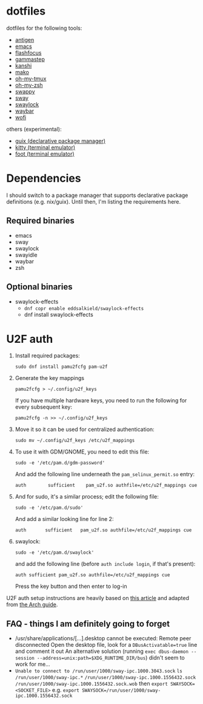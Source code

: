 # dotfiles

dotfiles for the following tools:
* [antigen](https://github.com/zsh-users/antigen)
* [emacs](https://www.gnu.org/software/emacs/)
* [flashfocus](https://github.com/fennerm/flashfocus)
* [gammastep](https://gitlab.com/chinstrap/gammastep)
* [kanshi](https://github.com/emersion/kanshi)
* [mako](https://github.com/emersion/mako)
* [oh-my-tmux](https://github.com/gpakosz/.tmux)
* [oh-my-zsh](https://ohmyz.sh/)
* [swappy](https://github.com/jtheoof/swappy)
* [sway](https://swaywm.org/)
* [swaylock](https://github.com/swaywm/swaylock)
* [waybar](https://github.com/Alexays/Waybar)
* [wofi](https://hg.sr.ht/~scoopta/wofi)

others (experimental):

* [guix (declarative package manager)](https://guix.gnu.org/)
* [kitty (terminal emulator)](https://sw.kovidgoyal.net/kitty/)
* [foot (terminal emulator)](https://gitlab.com/dnkl/foot)

# Dependencies

I should switch to a package manager that supports declarative package
definitions (e.g. nix/guix). Until then, I'm listing the requirements here.

## Required binaries

* emacs
* sway
* swaylock
* swayidle
* waybar
* zsh

## Optional binaries

* swaylock-effects
  * `dnf copr enable eddsalkield/swaylock-effects`
  * dnf install swaylock-effects

# U2F auth

1. Install required packages:

   `sudo dnf install pamu2fcfg pam-u2f`

1. Generate the key mappings

   `pamu2fcfg > ~/.config/u2f_keys`

   If you have multiple hardware keys, you need to run the following for every
   subsequent key:

   `pamu2fcfg -n >> ~/.config/u2f_keys`

1. Move it so it can be used for centralized authentication:

   `sudo mv ~/.config/u2f_keys /etc/u2f_mappings`

1. To use it with GDM/GNOME, you need to edit this file:

   `sudo -e '/etc/pam.d/gdm-password'`

   And add the following line underneath the `pam_selinux_permit.so` entry:

   `auth        sufficient    pam_u2f.so authfile=/etc/u2f_mappings cue`

1. And for sudo, it's a similar process; edit the following file:

   `sudo -e '/etc/pam.d/sudo'`

   And add a similar looking line for line 2:

   `auth       sufficient   pam_u2f.so authfile=/etc/u2f_mappings cue`

1. swaylock:

   `sudo -e '/etc/pam.d/swaylock'`

   and add the following line (before `auth include login`, if that's present):

   `auth sufficient pam_u2f.so authfile=/etc/u2f_mappings cue`

   Press the key button and then enter to log-in

U2F auth setup instructions are heavily based on [this
article](https://reddit.com/r/Fedora/comments/akck9m/authenticating_with_gdm_and_sudo_with_a_u2f/)
and adapted from [the Arch
guide](https://wiki.archlinux.org/index.php/Universal_2nd_Factor#Adding_a_key).


## FAQ - things I am definitely going to forget

- /usr/share/applications/[...].desktop cannot be executed: Remote peer
  disconnected
  Open the desktop file, look for a `DBusActivatable=true` line and comment it
  out
  An alternative solution (running `exec dbus-daemon --session
  --address=unix:path=$XDG_RUNTIME_DIR/bus`) didn't seem to work for me...
- `Unable to connect to /run/user/1000/sway-ipc.1000.3043.sock`
  `ls /run/user/1000/sway-ipc.*`
  `/run/user/1000/sway-ipc.1000.1556432.sock
  /run/user/1000/sway-ipc.1000.1556432.sock.wob`
  then `export SWAYSOCK=<SOCKET_FILE>`
  e.g. `export SWAYSOCK=/run/user/1000/sway-ipc.1000.1556432.sock`
